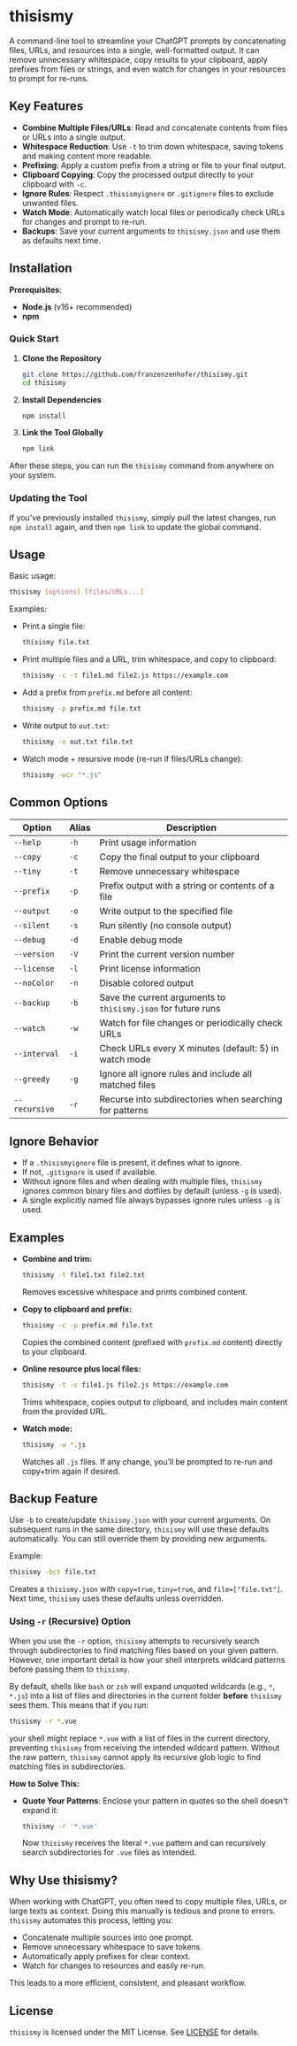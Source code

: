 # thisismy

A command-line tool to streamline your ChatGPT prompts by concatenating files, URLs, and resources into a single, well-formatted output. It can remove unnecessary whitespace, copy results to your clipboard, apply prefixes from files or strings, and even watch for changes in your resources to prompt for re-runs.

## Key Features

- **Combine Multiple Files/URLs**: Read and concatenate contents from files or URLs into a single output.
- **Whitespace Reduction**: Use `-t` to trim down whitespace, saving tokens and making content more readable.
- **Prefixing**: Apply a custom prefix from a string or file to your final output.
- **Clipboard Copying**: Copy the processed output directly to your clipboard with `-c`.
- **Ignore Rules**: Respect `.thisismyignore` or `.gitignore` files to exclude unwanted files.
- **Watch Mode**: Automatically watch local files or periodically check URLs for changes and prompt to re-run.
- **Backups**: Save your current arguments to `thisismy.json` and use them as defaults next time.

## Installation

**Prerequisites**:  
- **Node.js** (v16+ recommended)
- **npm**

### Quick Start

1. **Clone the Repository**
   ```bash
   git clone https://github.com/franzenzenhofer/thisismy.git
   cd thisismy
   ```

2. **Install Dependencies**
   ```bash
   npm install
   ```

3. **Link the Tool Globally**
   ```bash
   npm link
   ```

After these steps, you can run the `thisismy` command from anywhere on your system.

### Updating the Tool

If you’ve previously installed `thisismy`, simply pull the latest changes, run `npm install` again, and then `npm link` to update the global command.

## Usage

Basic usage:
```bash
thisismy [options] [files/URLs...]
```

Examples:
- Print a single file:
  ```bash
  thisismy file.txt
  ```
- Print multiple files and a URL, trim whitespace, and copy to clipboard:
  ```bash
  thisismy -c -t file1.md file2.js https://example.com
  ```
- Add a prefix from `prefix.md` before all content:
  ```bash
  thisismy -p prefix.md file.txt
  ```
- Write output to `out.txt`:
  ```bash
  thisismy -o out.txt file.txt
  ```
- Watch mode + resursive mode (re-run if files/URLs change):
  ```bash
  thisismy -wcr "*.js"
  ```

## Common Options

| Option          | Alias | Description                                                    |
|-----------------|-------|----------------------------------------------------------------|
| `--help`        | `-h`  | Print usage information                                        |
| `--copy`        | `-c`  | Copy the final output to your clipboard                        |
| `--tiny`        | `-t`  | Remove unnecessary whitespace                                  |
| `--prefix`      | `-p`  | Prefix output with a string or contents of a file              |
| `--output`      | `-o`  | Write output to the specified file                             |
| `--silent`      | `-s`  | Run silently (no console output)                               |
| `--debug`       | `-d`  | Enable debug mode                                              |
| `--version`     | `-V`  | Print the current version number                               |
| `--license`     | `-l`  | Print license information                                      |
| `--noColor`     | `-n`  | Disable colored output                                         |
| `--backup`      | `-b`  | Save the current arguments to `thisismy.json` for future runs  |
| `--watch`       | `-w`  | Watch for file changes or periodically check URLs              |
| `--interval`    | `-i`  | Check URLs every X minutes (default: 5) in watch mode          |
| `--greedy`      | `-g`  | Ignore all ignore rules and include all matched files          |
| `--recursive`   | `-r`  | Recurse into subdirectories when searching for patterns        |

## Ignore Behavior

- If a `.thisismyignore` file is present, it defines what to ignore.
- If not, `.gitignore` is used if available.
- Without ignore files and when dealing with multiple files, `thisismy` ignores common binary files and dotfiles by default (unless `-g` is used).
- A single explicitly named file always bypasses ignore rules unless `-g` is used.

## Examples

- **Combine and trim:**  
  ```bash
  thisismy -t file1.txt file2.txt
  ```
  Removes excessive whitespace and prints combined content.

- **Copy to clipboard and prefix:**  
  ```bash
  thisismy -c -p prefix.md file.txt
  ```
  Copies the combined content (prefixed with `prefix.md` content) directly to your clipboard.

- **Online resource plus local files:**  
  ```bash
  thisismy -t -c file1.js file2.js https://example.com
  ```
  Trims whitespace, copies output to clipboard, and includes main content from the provided URL.

- **Watch mode:**  
  ```bash
  thisismy -w *.js
  ```
  Watches all `.js` files. If any change, you’ll be prompted to re-run and copy+trim again if desired.

## Backup Feature

Use `-b` to create/update `thisismy.json` with your current arguments. On subsequent runs in the same directory, `thisismy` will use these defaults automatically. You can still override them by providing new arguments.

Example:
```bash
thisismy -bct file.txt
```
Creates a `thisismy.json` with `copy=true`, `tiny=true`, and `file=["file.txt"]`. Next time, `thisismy` uses these defaults unless overridden.

### Using `-r` (Recursive) Option

When you use the `-r` option, `thisismy` attempts to recursively search through subdirectories to find matching files based on your given pattern. However, one important detail is how your shell interprets wildcard patterns before passing them to `thisismy`.

By default, shells like `bash` or `zsh` will expand unquoted wildcards (e.g., `*`, `*.js`) into a list of files and directories in the current folder **before** `thisismy` sees them. This means that if you run:

```bash
thisismy -r *.vue
```

your shell might replace `*.vue` with a list of files in the current directory, preventing `thisismy` from receiving the intended wildcard pattern. Without the raw pattern, `thisismy` cannot apply its recursive glob logic to find matching files in subdirectories.

**How to Solve This:**

- **Quote Your Patterns**: Enclose your pattern in quotes so the shell doesn't expand it:
  
  ```bash
  thisismy -r '*.vue'
  ```

  Now `thisismy` receives the literal `*.vue` pattern and can recursively search subdirectories for `.vue` files as intended.

## Why Use thisismy?

When working with ChatGPT, you often need to copy multiple files, URLs, or large texts as context. Doing this manually is tedious and prone to errors. `thisismy` automates this process, letting you:

- Concatenate multiple sources into one prompt.
- Remove unnecessary whitespace to save tokens.
- Automatically apply prefixes for clear context.
- Watch for changes to resources and easily re-run.

This leads to a more efficient, consistent, and pleasant workflow.

## License

`thisismy` is licensed under the MIT License. See [LICENSE](LICENSE) for details.







